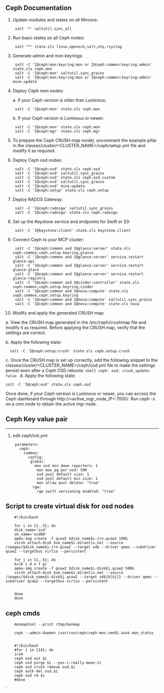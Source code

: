## Ceph Documentation

1. Update modules and states on all Minions:

        salt '*' saltutil.sync_all

2. Run basic states on all Ceph nodes:

        salt "*" state.sls linux,openssh,salt,ntp,rsyslog

3. Generate admin and mon keyrings:

        salt -C 'I@ceph:mon:keyring:mon or I@ceph:common:keyring:admin' state.sls ceph.mon
        salt -C 'I@ceph:mon' saltutil.sync_grains
        salt -C 'I@ceph:mon:keyring:mon or I@ceph:common:keyring:admin' mine.update

4. Deploy Ceph mon nodes:

    a. If your Ceph version is older than Luminous:

        salt -C 'I@ceph:mon' state.sls ceph.mon

    b. If your Ceph version is Luminous or newer:

        salt -C 'I@ceph:mon' state.sls ceph.mon
        salt -C 'I@ceph:mgr' state.sls ceph.mgr

5. To prepare the Ceph CRUSH map model, uncomment the example pillar in the classes/cluster/<CLUSTER_NAME>/ceph/setup.yml file and modify it as required.

6. Deploy Ceph osd nodes:

        salt -C 'I@ceph:osd' state.sls ceph.osd
        salt -C 'I@ceph:osd' saltutil.sync_grains
        salt -C 'I@ceph:osd' state.sls ceph.osd.custom
        salt -C 'I@ceph:osd' saltutil.sync_grains
        salt -C 'I@ceph:osd' mine.update
        salt -C 'I@ceph:setup' state.sls ceph.setup

7. Deploy RADOS Gateway:

        salt -C 'I@ceph:radosgw' saltutil.sync_grains
        salt -C 'I@ceph:radosgw' state.sls ceph.radosgw

8. Set up the Keystone service and endpoints for Swift or S3:

        salt -C 'I@keystone:client' state.sls keystone.client

9. Connect Ceph to your MCP cluster:

        salt -C 'I@ceph:common and I@glance:server' state.sls ceph.common,ceph.setup.keyring,glance
        salt -C 'I@ceph:common and I@glance:server' service.restart glance-api
        salt -C 'I@ceph:common and I@glance:server' service.restart glance-glare
        salt -C 'I@ceph:common and I@glance:server' service.restart glance-registry
        salt -C 'I@ceph:common and I@cinder:controller' state.sls ceph.common,ceph.setup.keyring,cinder
        salt -C 'I@ceph:common and I@nova:compute' state.sls ceph.common,ceph.setup.keyring
        salt -C 'I@ceph:common and I@nova:compute' saltutil.sync_grains
        salt -C 'I@ceph:common and I@nova:compute' state.sls nova

10. Modify and apply the generated CRUSH map:

  a. View the CRUSH map generated in the /etc/ceph/crushmap file and modify it as required. Before applying the CRUSH map, verify that the settings are correct.

  b. Apply the following state:

      salt -C 'I@ceph:setup:crush' state.sls ceph.setup.crush

  c. Once the CRUSH map is set up correctly, add the following snippet to the classes/cluster/<CLUSTER_NAME>/ceph/osd.yml file to make the settings persist even after a Ceph OSD reboots:
`shell
ceph:
  osd:
    crush_update: false
`
  d. Apply the following state:

    salt -C 'I@ceph:osd' state.sls ceph.osd

Once done, if your Ceph version is Luminous or newer, you can access the Ceph dashboard through http://<active_mgr_node_IP>:7000/. Run ceph -s on a cmn node to obtain the active mgr node.


## Ceph Key value pair
-----------------------------

1. edit ceph/init.yml


        parameters:
          ceph:
            common:
              config:
               global:
                 mon osd min down reporters: 1
                  mon max pg per osd: 500
                  osd pool default size: 1
                  osd pool default min size: 1
                  mon allow pool delete: "true"
                rgw:
                  rgw swift versioning enabled: "true"

## Script to create virtual disk for osd nodes



        #!/bin/bash

        for i in {1..3}; do
        disk_name='osd'
        vm_name='osd00'
        qemu-img create -f qcow2 $disk_name$i-jrn.qcow2 100G
        virsh attach-disk $vm_name$i.mirantis.net --source /images/$disk_name$i-jrn.qcow2 --target vdb --driver qemu --subdriver qcow2 --targetbus virtio --persistent

        for j in {1..5}; do
        k=(b c d e f g)
        qemu-img create -f qcow2 $disk_name$i-disk$j.qcow2 500G
        virsh attach-disk $vm_name$i.mirantis.net --source /images/$disk_name$i-disk$j.qcow2 --target vd${k[$j]} --driver qemu --subdriver qcow2 --targetbus virtio --persistent


        done
        done

## ceph cmds

        monmaptool --print /tmp/monmap

        ceph --admin-daemon /var/run/ceph/ceph-mon.cmn01.asok mon_status


        #!/bin/bash
        #for i in {14}; do
        i=14
        ceph osd out $i
        ceph osd purge $i --yes-i-really-mean-it
        ceph osd crush remove osd.$i
        ceph auth del osd.$i
        ceph osd rm $i
        #done
`
